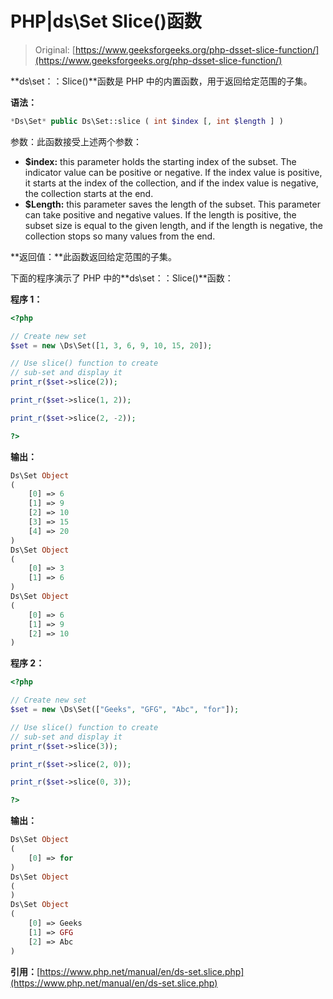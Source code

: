 # PHP|ds\Set Slice()函数

> Original: [https://www.geeksforgeeks.org/php-dsset-slice-function/](https://www.geeksforgeeks.org/php-dsset-slice-function/)

**ds\set：：Slice()**函数是 PHP 中的内置函数，用于返回给定范围的子集。

**语法：**

```php
*Ds\Set* public Ds\Set::slice ( int $index [, int $length ] )

```

参数：此函数接受上述两个参数：

*   **$index:** this parameter holds the starting index of the subset. The indicator value can be positive or negative. If the index value is positive, it starts at the index of the collection, and if the index value is negative, the collection starts at the end.
*   **$Length:** this parameter saves the length of the subset. This parameter can take positive and negative values. If the length is positive, the subset size is equal to the given length, and if the length is negative, the collection stops so many values from the end.

**返回值：**此函数返回给定范围的子集。

下面的程序演示了 PHP 中的**ds\set：：Slice()**函数：

**程序 1：**

```php
<?php 

// Create new set 
$set = new \Ds\Set([1, 3, 6, 9, 10, 15, 20]); 

// Use slice() function to create 
// sub-set and display it 
print_r($set->slice(2)); 

print_r($set->slice(1, 2)); 

print_r($set->slice(2, -2)); 

?> 
```

**输出：**

```php
Ds\Set Object
(
    [0] => 6
    [1] => 9
    [2] => 10
    [3] => 15
    [4] => 20
)
Ds\Set Object
(
    [0] => 3
    [1] => 6
)
Ds\Set Object
(
    [0] => 6
    [1] => 9
    [2] => 10
)

```

**程序 2：**

```php
<?php 

// Create new set
$set = new \Ds\Set(["Geeks", "GFG", "Abc", "for"]); 

// Use slice() function to create 
// sub-set and display it 
print_r($set->slice(3)); 

print_r($set->slice(2, 0)); 

print_r($set->slice(0, 3)); 

?> 
```

**输出：**

```php
Ds\Set Object
(
    [0] => for
)
Ds\Set Object
(
)
Ds\Set Object
(
    [0] => Geeks
    [1] => GFG
    [2] => Abc
)

```

**引用：**[https://www.php.net/manual/en/ds-set.slice.php](https://www.php.net/manual/en/ds-set.slice.php)